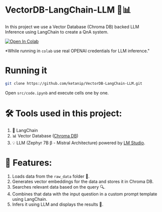 # VectorDB-LangChain-LLM 🤖📊

In this project we use a Vector Database (Chroma DB) backed LLM Inference using LangChain to create a QnA system.

[![Open In Colab](https://colab.research.google.com/assets/colab-badge.svg)](https://colab.research.google.com/github/ketanip/VectorDB-LangChain-LLM)

*While running in `colab` use real OPENAI credentials for LLM inference." 

# Running it 

```bash
git clone https://github.com/ketanip/VectorDB-LangChain-LLM.git
```

Open `src/code.ipynb` and execute cells one by one.

# 🛠️ Tools used in this project:
1. 🔗 LangChain 
2. 📊 Vector Database ([Chroma DB](https://www.trychroma.com/)) 
3. 💡 LLM (Zephyr 7B β - Mistral Architecture) powered by [LM Studio](https://lmstudio.ai/). 

# 🚀 Features:
1. Loads data from the `raw_data` folder 📂.
2. Generates vector embeddings for the data and stores it in Chroma DB.
3. Searches relevant data based on the query 🔍.
4. Combines that data with the input question in a custom prompt template using LangChain.
5. Infers it using LLM and displays the results 🤖.
